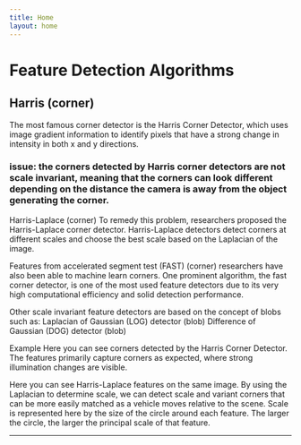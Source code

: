 ```yaml
---
title: Home
layout: home
---
```


# Feature Detection Algorithms

## Harris (corner)
The most famous corner detector is the Harris Corner Detector, which uses image gradient information to identify pixels that have a strong change in intensity in both x and y directions.

### issue: the corners detected by Harris corner detectors are not scale invariant, meaning that the corners can look different depending on the distance the camera is away from the object generating the corner. 

Harris-Laplace (corner)
To remedy this problem, researchers proposed the Harris-Laplace corner detector. Harris-Laplace detectors detect corners at different scales and choose the best scale based on the Laplacian of the image.

Features from accelerated segment test (FAST) (corner)
researchers have also been able to machine learn corners. One prominent algorithm, the fast corner detector, is one of the most used feature detectors due to its very high computational efficiency and solid detection performance. 

Other scale invariant feature detectors are based on the concept of blobs such as:
Laplacian of Gaussian (LOG) detector (blob)
Difference of Gaussian (DOG) detector (blob)

Example
Here you can see corners detected by the Harris Corner Detector. The features primarily capture corners as expected, where strong illumination changes are visible. 

Here you can see Harris-Laplace features on the same image. By using the Laplacian to determine scale, we can detect scale and variant corners that can be more easily matched as a vehicle moves relative to the scene. Scale is represented here by the size of the circle around each feature. The larger the circle, the larger the principal scale of that feature.

----
